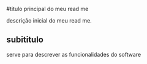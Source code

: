 #titulo principal do meu read me

descrição inicial do meu read me.

## subititulo

serve  para descrever as funcionalidades do software
